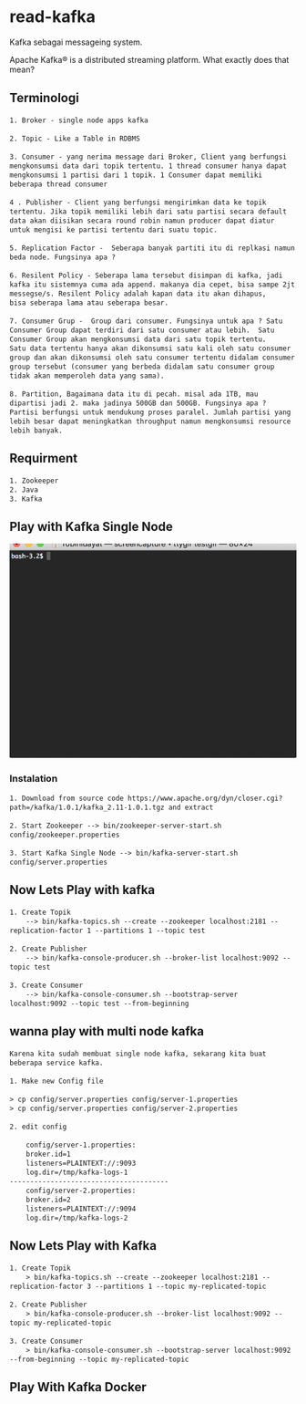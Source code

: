 # read-kafka

Kafka sebagai messageing system. 

Apache Kafka® is a distributed streaming platform. What exactly does that mean?


## Terminologi
    
    1. Broker - single node apps kafka

    2. Topic - Like a Table in RDBMS

    3. Consumer - yang nerima message dari Broker, Client yang berfungsi mengkonsumsi data dari topik tertentu. 1 thread consumer hanya dapat mengkonsumsi 1 partisi dari 1 topik. 1 Consumer dapat memiliki beberapa thread consumer

    4 . Publisher - Client yang berfungsi mengirimkan data ke topik tertentu. Jika topik memiliki lebih dari satu partisi secara default data akan diisikan secara round robin namun producer dapat diatur untuk mengisi ke partisi tertentu dari suatu topic. 

    5. Replication Factor -  Seberapa banyak partiti itu di replkasi namun beda node. Fungsinya apa ?  

    6. Resilent Policy - Seberapa lama tersebut disimpan di kafka, jadi kafka itu sistemnya cuma ada append. makanya dia cepet, bisa sampe 2jt messegse/s. Resilent Policy adalah kapan data itu akan dihapus, 
    bisa seberapa lama atau seberapa besar.

    7. Consumer Grup -  Group dari consumer. Fungsinya untuk apa ? Satu Consumer Group dapat terdiri dari satu consumer atau lebih.  Satu Consumer Group akan mengkonsumsi data dari satu topik tertentu. 
    Satu data tertentu hanya akan dikonsumsi satu kali oleh satu consumer group dan akan dikonsumsi oleh satu consumer tertentu didalam consumer group tersebut (consumer yang berbeda didalam satu consumer group tidak akan memperoleh data yang sama). 

    8. Partition, Bagaimana data itu di pecah. misal ada 1TB, mau dipartisi jadi 2. maka jadinya 500GB dan 500GB. Fungsinya apa ? Partisi berfungsi untuk mendukung proses paralel. Jumlah partisi yang lebih besar dapat meningkatkan throughput namun mengkonsumsi resource lebih banyak.


## Requirment

    1. Zookeeper
    2. Java 
    3. Kafka

## Play with Kafka Single Node

![](tty.gif)


### Instalation 


    1. Download from source code https://www.apache.org/dyn/closer.cgi?path=/kafka/1.0.1/kafka_2.11-1.0.1.tgz and extract

    2. Start Zookeeper --> bin/zookeeper-server-start.sh config/zookeeper.properties

    3. Start Kafka Single Node --> bin/kafka-server-start.sh config/server.properties

## Now Lets Play with kafka

    1. Create Topik 
        --> bin/kafka-topics.sh --create --zookeeper localhost:2181 --replication-factor 1 --partitions 1 --topic test

    2. Create Publisher 
        --> bin/kafka-console-producer.sh --broker-list localhost:9092 --topic test

    3. Create Consumer 
        --> bin/kafka-console-consumer.sh --bootstrap-server localhost:9092 --topic test --from-beginning


## wanna play with multi node kafka 

    Karena kita sudah membuat single node kafka, sekarang kita buat beberapa service kafka. 

    1. Make new Config file 

    > cp config/server.properties config/server-1.properties
    > cp config/server.properties config/server-2.properties

    2. edit config

        config/server-1.properties:
        broker.id=1
        listeners=PLAINTEXT://:9093
        log.dir=/tmp/kafka-logs-1
    ---------------------------------------
        config/server-2.properties:
        broker.id=2
        listeners=PLAINTEXT://:9094
        log.dir=/tmp/kafka-logs-2


## Now Lets Play with Kafka

    1. Create Topik
        > bin/kafka-topics.sh --create --zookeeper localhost:2181 --replication-factor 3 --partitions 1 --topic my-replicated-topic

    2. Create Publisher 
        > bin/kafka-console-producer.sh --broker-list localhost:9092 --topic my-replicated-topic

    3. Create Consumer
        > bin/kafka-console-consumer.sh --bootstrap-server localhost:9092 --from-beginning --topic my-replicated-topic


    
## Play With Kafka Docker  


 




